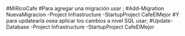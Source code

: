 #MiRicoCafe
#Para agregar una migración usar ;
#Add-Migration NuevaMigracion -Project Infrastructure -StartupProject CafeElMejor
#Y para updatearla osea aplicar los cambios a nivel SQL usar;
#Update-Database -Project Infrastructure -StartupProject CafeElMejor


